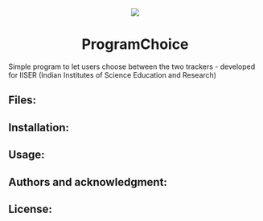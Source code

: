 ﻿<div style="text-align:center"><img src ="http://richardsondaniel.co.uk/KidsApp/img/english/animals/mouse.png" /></div>

# <center> ProgramChoice</center>
Simple program to let users choose between the two trackers -  developed for IISER (Indian Institutes of Science Education and Research)

## Files:

## Installation:

## Usage:

## Authors and acknowledgment:

## License:

